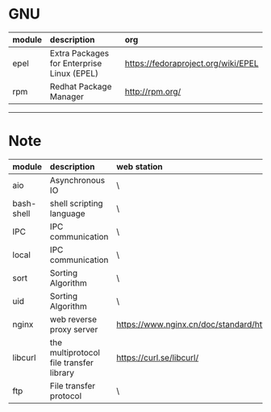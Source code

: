 

# GNU

| module | description | org |
|:-- |:-- |:--|
| epel | Extra Packages for Enterprise Linux (EPEL) | https://fedoraproject.org/wiki/EPEL |
| rpm | Redhat Package Manager | http://rpm.org/ |

---

# Note

| module | description | web station |
|:--|:--|:--|
| aio | Asynchronous IO | \ |
| bash-shell | shell scripting language | \ |
| IPC | IPC communication | \ |
| local | IPC communication | \ |
| sort | Sorting Algorithm | \ |
| uid | Sorting Algorithm | \ |
| nginx | web reverse proxy server | https://www.nginx.cn/doc/standard/httpcore.html |
| libcurl | the multiprotocol file transfer library | https://curl.se/libcurl/ |
| ftp | File transfer protocol | \ |
